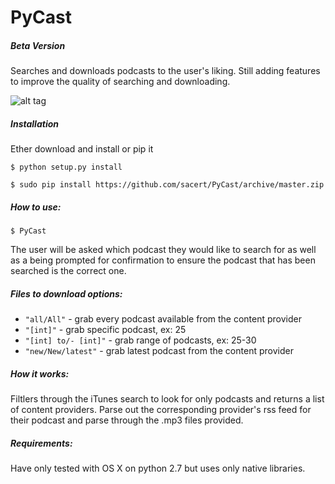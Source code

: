 # PyCast

##### Beta Version

Searches and downloads podcasts to the user's liking. Still adding features to improve the quality of searching and downloading.


![alt tag](https://raw.githubusercontent.com/sacert/PyCast/master/PyCastDemo.gif)

##### Installation

Ether download and install or pip it

```                      
$ python setup.py install
```

```                      
$ sudo pip install https://github.com/sacert/PyCast/archive/master.zip
```

##### How to use:

```                      
$ PyCast
```

The user will be asked which podcast they would like to search for as well as a being prompted for confirmation to ensure the podcast that has been searched is the correct one.

##### Files to download options:

* `"all/All"`          -  grab every podcast available from the content provider
* `"[int]"`            -  grab specific podcast, ex: 25
* `"[int] to/- [int]"` -  grab range of podcasts, ex: 25-30
* `"new/New/latest"`   -  grab latest podcast from the content provider

##### How it works:
Filtlers through the iTunes search to look for only podcasts and returns a list of content providers. Parse out the corresponding provider's rss feed for their podcast and parse through the .mp3 files provided.

##### Requirements:
Have only tested with OS X on python 2.7 but uses only native libraries.
